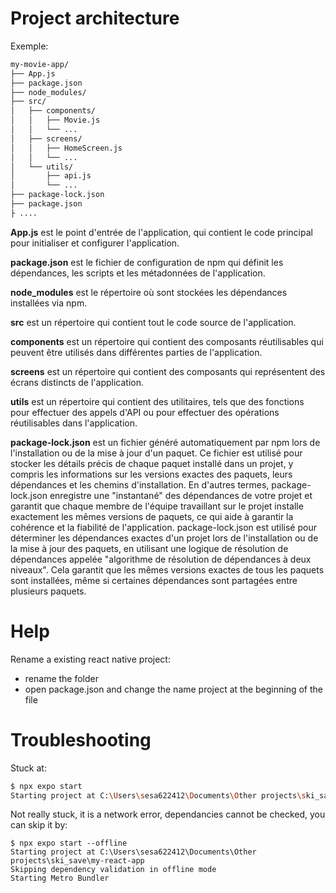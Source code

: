 # Project architecture
Exemple:
```bash
my-movie-app/
├── App.js
├── package.json
├── node_modules/
├── src/
│   ├── components/
│   │   ├── Movie.js
│   │   └── ...
│   ├── screens/
│   │   ├── HomeScreen.js
│   │   └── ...
│   └── utils/
│       ├── api.js
│       └── ...
├── package-lock.json
├── package.json
├ ....
```

**App.js** est le point d'entrée de l'application, qui contient le code principal pour initialiser et configurer l'application.

**package.json** est le fichier de configuration de npm qui définit les dépendances, les scripts et les métadonnées de l'application.

**node_modules** est le répertoire où sont stockées les dépendances installées via npm.

**src** est un répertoire qui contient tout le code source de l'application.

**components** est un répertoire qui contient des composants réutilisables qui peuvent être utilisés dans différentes parties de l'application.

**screens** est un répertoire qui contient des composants qui représentent des écrans distincts de l'application.

**utils** est un répertoire qui contient des utilitaires, tels que des fonctions pour effectuer des appels d'API ou pour effectuer des opérations réutilisables dans l'application.

**package-lock.json** est un fichier généré automatiquement par npm lors de l'installation ou de la mise à jour d'un paquet. Ce fichier est utilisé pour stocker les détails précis de chaque paquet installé dans un projet, y compris les informations sur les versions exactes des paquets, leurs dépendances et les chemins d'installation. En d'autres termes, package-lock.json enregistre une "instantané" des dépendances de votre projet et garantit que chaque membre de l'équipe travaillant sur le projet installe exactement les mêmes versions de paquets, ce qui aide à garantir la cohérence et la fiabilité de l'application.
package-lock.json est utilisé pour déterminer les dépendances exactes d'un projet lors de l'installation ou de la mise à jour des paquets, en utilisant une logique de résolution de dépendances appelée "algorithme de résolution de dépendances à deux niveaux". Cela garantit que les mêmes versions exactes de tous les paquets sont installées, même si certaines dépendances sont partagées entre plusieurs paquets.

# Help
Rename a existing react native project:
- rename the folder
- open package.json and change the name project at the beginning of the file
# Troubleshooting

Stuck at:
```bash
$ npx expo start
Starting project at C:\Users\sesa622412\Documents\Other projects\ski_save\my-react-app
```
Not really stuck, it is a network error, dependancies cannot be checked, you can skip it by:
```shell
$ npx expo start --offline
Starting project at C:\Users\sesa622412\Documents\Other projects\ski_save\my-react-app
Skipping dependency validation in offline mode
Starting Metro Bundler
```